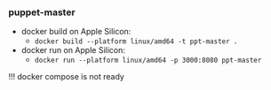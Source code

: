 ### puppet-master

- docker build on Apple Silicon:
  - `docker build --platform linux/amd64 -t ppt-master .`
- docker run on Apple Silicon:
  - `docker run --platform linux/amd64 -p 3000:8080 ppt-master`

!!! docker compose is not ready  